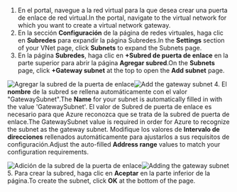 1. <span data-ttu-id="ebfad-101">En el portal, navegue a la red virtual para la que desea crear una puerta de enlace de red virtual.</span><span class="sxs-lookup"><span data-stu-id="ebfad-101">In the portal, navigate to the virtual network for which you want to create a virtual network gateway.</span></span>
2. <span data-ttu-id="ebfad-102">En la sección **Configuración** de la página de redes virtuales, haga clic en **Subredes** para expandir la página Subredes.</span><span class="sxs-lookup"><span data-stu-id="ebfad-102">In the **Settings** section of your VNet page, click **Subnets** to expand the Subnets page.</span></span>
3. <span data-ttu-id="ebfad-103">En la página **Subredes**, haga clic en **+Subred de puerta de enlace** en la parte superior para abrir la página **Agregar subred**.</span><span class="sxs-lookup"><span data-stu-id="ebfad-103">On the **Subnets** page, click **+Gateway subnet** at the top to open the **Add subnet** page.</span></span>

  <span data-ttu-id="ebfad-104">![Agregar la subred de la puerta de enlace](./media/vpn-gateway-add-gwsubnet-s2s-rm-portal-include/add-gw-subnet.png "Agregar la subred de la puerta de enlace")</span><span class="sxs-lookup"><span data-stu-id="ebfad-104">![Add the gateway subnet](./media/vpn-gateway-add-gwsubnet-s2s-rm-portal-include/add-gw-subnet.png "Add the gateway subnet")</span></span>
4. <span data-ttu-id="ebfad-105">El **nombre** de la subred se rellena automáticamente con el valor "GatewaySubnet".</span><span class="sxs-lookup"><span data-stu-id="ebfad-105">The **Name** for your subnet is automatically filled in with the value 'GatewaySubnet'.</span></span> <span data-ttu-id="ebfad-106">El valor de Subred de puerta de enlace es necesario para que Azure reconozca que se trata de la subred de puerta de enlace.</span><span class="sxs-lookup"><span data-stu-id="ebfad-106">The GatewaySubnet value is required in order for Azure to recognize the subnet as the gateway subnet.</span></span> <span data-ttu-id="ebfad-107">Modifique los valores de **Intervalo de direcciones** rellenados automáticamente para ajustarlos a sus requisitos de configuración.</span><span class="sxs-lookup"><span data-stu-id="ebfad-107">Adjust the auto-filled **Address range** values to match your configuration requirements.</span></span>

  <span data-ttu-id="ebfad-108">![Adición de la subred de la puerta de enlace](./media/vpn-gateway-add-gwsubnet-s2s-rm-portal-include/gwsubnetip.png "Adición de la subred de la puerta de enlace")</span><span class="sxs-lookup"><span data-stu-id="ebfad-108">![Adding the gateway subnet](./media/vpn-gateway-add-gwsubnet-s2s-rm-portal-include/gwsubnetip.png "Adding the gateway subnet")</span></span>
5. <span data-ttu-id="ebfad-109">Para crear la subred, haga clic en **Aceptar** en la parte inferior de la página.</span><span class="sxs-lookup"><span data-stu-id="ebfad-109">To create the subnet, click **OK** at the bottom of the page.</span></span>